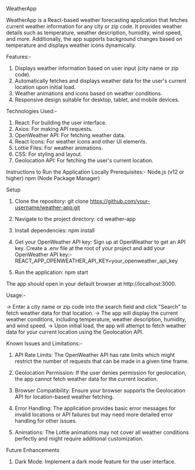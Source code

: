 WeatherApp

WeatherApp is a React-based weather forecasting application that fetches current weather information for any city or zip code. It provides weather details such as temperature, weather description, humidity, wind speed, and more. Additionally, the app supports background changes based on temperature and displays weather icons dynamically.

Features:-
1) Displays weather information based on user input (city name or zip code).
2) Automatically fetches and displays weather data for the user's current location upon initial load.
3) Weather animations and icons based on weather conditions.
4) Responsive design suitable for desktop, tablet, and mobile devices.

Technologies Used:-
1) React: For building the user interface.
2) Axios: For making API requests.
3) OpenWeather API: For fetching weather data.
4) React Icons: For weather icons and other UI elements.
5) Lottie Files: For weather animations.
6) CSS: For styling and layout.
7) Geolocation API: For fetching the user's current location.

Instructions to Run the Application Locally
Prerequisites:-
Node.js (v12 or higher)
npm (Node Package Manager)

Setup
1) Clone the repository: git clone https://github.com/your-username/weather-app.git

2) Navigate to the project directory: cd weather-app

3) Install dependencies: npm install

4) Get your OpenWeather API key:
    Sign up at OpenWeather to get an API key.
    Create a .env file at the root of your project and add your OpenWeather API key:- REACT_APP_OPENWEATHER_API_KEY=your_openweather_api_key

5) Run the application: npm start

The app should open in your default browser at http://localhost:3000.

Usage:-

-> Enter a city name or zip code into the search field and click "Search" to fetch weather data for that location.
-> The app will display the current weather conditions, including temperature, weather description, humidity, and wind speed.
-> Upon initial load, the app will attempt to fetch weather data for your current location using the Geolocation API.

Known Issues and Limitations:-
1) API Rate Limits: The OpenWeather API has rate limits which might restrict the number of requests that can be made in a given time frame.

2) Geolocation Permission: If the user denies permission for geolocation, the app cannot fetch weather data for the current location.

3) Browser Compatibility: Ensure your browser supports the Geolocation API for location-based weather fetching.

4) Error Handling: The application provides basic error messages for invalid locations or API failures but may need more detailed error handling for other issues.

5) Animations: The Lottie animations may not cover all weather conditions perfectly and might require additional customization.

Future Enhancements
1) Dark Mode: Implement a dark mode feature for the user interface.

